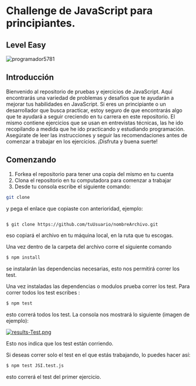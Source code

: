 # Challenge de JavaScript para principiantes.
## Level Easy


![programador5781](https://i.postimg.cc/7CYLzgFz/programador5781.png)

## Introducción

Bienvenido al repositorio de pruebas y ejercicios de JavaScript. Aquí encontrarás una variedad de problemas y desafíos que te ayudarán a mejorar tus habilidades en JavaScript. Si eres un principiante o un desarrollador que busca practicar, estoy seguro de que encontrarás algo que te ayudará a seguir creciendo en tu carrera en este repositorio. El mismo contiene ejercicios que se usan en entrevistas técnicas, las he ido recopilando a medida que he ido practicando y estudiando programación. Asegúrate de leer las instrucciones y seguir las recomendaciones antes de comenzar a trabajar en los ejercicios. ¡Disfruta y buena suerte!


## Comenzando

 1. Forkea el repositorio para tener una copia del mismo en tu cuenta
 2. Clona el repositorio en tu computadora para comenzar a trabajar
 3. Desde tu consola escribe el siguiente comando:

```bash
git clone
```
y pega el enlace que copiaste con anterioridad, ejemplo:

```bash

$ git clone https://github.com/tuUsuario/nombreArchivo.git

```

eso copiará el archivo en tu máquina local, en la ruta que tu escogas.

Una vez dentro de la carpeta del archivo corre el siguiente comando

```bash
$ npm install
```
se instalarán las dependencias necesarias, esto nos permitirá correr los test.

Una vez instaladas las dependencias o modulos prueba correr los test. Para correr  todos los test escribes :
```bash
$ npm test
```
esto correrá todos los test. La consola nos mostrará lo siguiente (imagen de ejemplo):

[![results-Test.png](https://i.postimg.cc/3xsDSVjy/results-Test.png)](https://postimg.cc/XrgJX2z3)

Esto nos indica que los test están corriendo.

Si deseas correr solo el test en el que estás trabajando, lo puedes hacer así:

```bash
$ npm test JSI.test.js
```
esto correrá el test del primer ejercicio.
